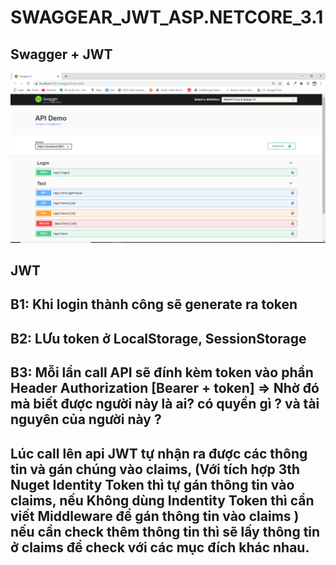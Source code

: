 ﻿# SWAGGEAR_JWT_ASP.NETCORE_3.1

## Swagger + JWT
![Image of Swagger](https://raw.githubusercontent.com/Sonlanggtu/SWAGGEAR_JWT_ASP.NETCORE_3.1/main/Swagger.PNG)

## JWT

## B1: Khi login thành công sẽ generate ra token
## B2: LƯu token ở LocalStorage, SessionStorage
## B3: Mỗi lần call API sẽ đính kèm token vào phần Header Authorization [Bearer + token] => Nhờ đó mà biết được người này là ai? có quyền gì ? và tài nguyên của người này ?
## Lúc call lên api JWT tự nhận ra được các thông tin và gán chúng vào claims, (Với tích hợp 3th Nuget Identity Token thì tự gán thông tin vào claims, nếu Không dùng Indentity Token thì cần viết Middleware để gán thông tin vào claims ) nếu cần check thêm thông tin thì sẽ lấy thông tin ở claims để check với các mục đích khác nhau.

